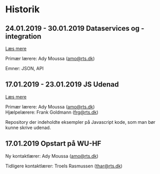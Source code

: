 # Historik

## 24.01.2019 - 30.01.2019 **Dataservices og -integration**

[Læs mere](https://github.com/rts-cmk-wuhf01/demo-noter-wuhf01/blob/master/020%20Dataservices/020%20Dataservices.md)

Primær lærere: Ady Moussa (amo@rts.dk)

Emner: JSON, API

## 17.01.2019 - 23.01.2019 **JS Udenad**

[Læs mere](https://github.com/rts-cmk-wuhf01/demo-noter-wuhf01/blob/master/010%20JS%20Udenad/010%20JS%20Udenad.md)

Primær lærere: Ady Moussa (amo@rts.dk)<br>
Hjælpelærere: Frank Goldmann (frg@rts.dk)

Repository der indeholdte eksempler på Javascript kode, som man bør kunne skrive udenad.


## 17.01.2019 **Opstart på WU-HF**

Ny kontaktlærer: Ady Moussa (amo@rts.dk)

Tidligere kontaktlærer: Troels Rasmussen (thar@rts.dk)